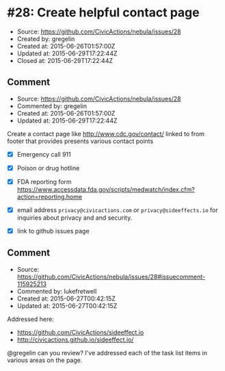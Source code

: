 # #28: Create helpful contact page

* Source: https://github.com/CivicActions/nebula/issues/28
* Created by: gregelin
* Created at: 2015-06-26T01:57:00Z
* Updated at: 2015-06-29T17:22:44Z
* Closed at: 2015-06-29T17:22:44Z


## Comment

* Source: https://github.com/CivicActions/nebula/issues/28
* Commented by: gregelin
* Created at: 2015-06-26T01:57:00Z
* Updated at: 2015-06-29T17:22:44Z

Create a contact page like http://www.cdc.gov/contact/ linked to from footer that provides presents various contact points
- [x] Emergency call 911
- [x] Poison or drug hotline
- [x] FDA reporting form https://www.accessdata.fda.gov/scripts/medwatch/index.cfm?action=reporting.home
- [x] email address `privacy@civicactions.com` or `privacy@sideeffects.io` for inquiries about privacy and and security.
- [x] link to github issues page 


## Comment

* Source: https://github.com/CivicActions/nebula/issues/28#issuecomment-115925213
* Commented by: lukefretwell
* Created at: 2015-06-27T00:42:15Z
* Updated at: 2015-06-27T00:42:15Z

Addressed here:

* https://github.com/CivicActions/sideeffect.io
* http://civicactions.github.io/sideeffect.io/

@gregelin can you review? I&apos;ve addressed each of the task list items in various areas on the page.


